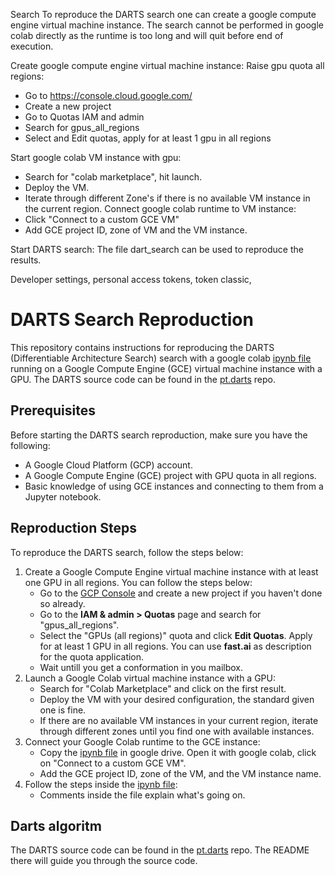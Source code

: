Search
To reproduce the DARTS search one can create a google compute engine virtual machine instance. The search cannot be performed in google colab directly as the runtime is too long and will quit before end of execution. 

Create google compute engine virtual machine instance:
Raise gpu quota all regions:
- Go to https://console.cloud.google.com/
- Create a new project
- Go to Quotas IAM and admin
- Search for gpus_all_regions
- Select and Edit quotas, apply for at least 1 gpu in all regions

Start google colab VM instance with gpu:
-   Search for "colab marketplace", hit launch.
-   Deploy the VM. 
-   Iterate through different Zone's if there is no available VM instance in the current region.
Connect google colab runtime to VM instance:
-   Click "Connect to a custom GCE VM" 
-   Add GCE project ID, zone of VM and the VM instance. 

Start DARTS search:
The file dart_search can be used to reproduce the results. 

Developer settings, personal access tokens, token classic, 

# DARTS Search Reproduction

This repository contains instructions for reproducing the DARTS (Differentiable Architecture Search) search with a google colab [ipynb file](https://github.com/HAJEKEL/EfficientNetV2_paper_reproduction/blob/main/darts_search.ipynb) running on a Google Compute Engine (GCE) virtual machine instance with a GPU. The DARTS source code can be found in the [pt.darts](https://github.com/HAJEKEL/pt.darts/tree/darts_efficient_mobilenet) repo. 

## Prerequisites

Before starting the DARTS search reproduction, make sure you have the following:

- A Google Cloud Platform (GCP) account.
- A Google Compute Engine (GCE) project with GPU quota in all regions.
- Basic knowledge of using GCE instances and connecting to them from a Jupyter notebook.


## Reproduction Steps

To reproduce the DARTS search, follow the steps below:

1. Create a Google Compute Engine virtual machine instance with at least one GPU in all regions. You can follow the steps below:
   - Go to the [GCP Console](https://console.cloud.google.com/) and create a new project if you haven't done so already.
   - Go to the **IAM & admin > Quotas** page and search for "gpus_all_regions".
   - Select the "GPUs (all regions)" quota and click **Edit Quotas**. Apply for at least 1 GPU in all regions. You can use **fast.ai** as description for the quota application.
   - Wait untill you get a conformation in you mailbox. 
2. Launch a Google Colab virtual machine instance with a GPU:
   - Search for "Colab Marketplace" and click on the first result.
   - Deploy the VM with your desired configuration, the standard given one is fine. 
   - If there are no available VM instances in your current region, iterate through different zones until you find one with available instances.
3. Connect your Google Colab runtime to the GCE instance:
   - Copy the [ipynb file](https://github.com/HAJEKEL/EfficientNetV2_paper_reproduction/blob/main/darts_search.ipynb) in google drive. Open it with google colab, click on "Connect to a custom GCE VM".
   - Add the GCE project ID, zone of the VM, and the VM instance name.
4. Follow the steps inside the [ipynb file](https://github.com/HAJEKEL/EfficientNetV2_paper_reproduction/blob/main/darts_search.ipynb):
   - Comments inside the file explain what's going on. 

## Darts algoritm

The DARTS source code can be found in the [pt.darts](https://github.com/HAJEKEL/pt.darts/tree/darts_efficient_mobilenet) repo. The README there will guide you through the source code. 